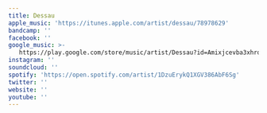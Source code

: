 ```yaml
---
title: Dessau
apple_music: 'https://itunes.apple.com/artist/dessau/78978629'
bandcamp: ''
facebook: ''
google_music: >-
   https://play.google.com/store/music/artist/Dessau?id=Amixjcevba3xhrolepbgybx4dga
instagram: ''
soundcloud: ''
spotify: 'https://open.spotify.com/artist/1DzuErykQ1XGV386AbF6Sg'
twitter: ''
website: ''
youtube: ''
---
```

